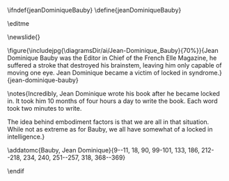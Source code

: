 \ifndef{jeanDominiqueBauby}
\define{jeanDominiqueBauby}

\editme

\newslide{}

\figure{\includejpg{\diagramsDir/ai/Jean-Dominique_Bauby}{70%}}{Jean Dominique Bauby was the Editor in Chief of the French Elle Magazine, he suffered a stroke that destroyed his brainstem, leaving him only capable of moving one eye. Jean Dominique became a victim of locked in syndrome.}{jean-dominique-bauby}

\notes{Incredibly, Jean Dominique wrote his book after he became locked in. It took him 10 months of four hours a day to write the book. Each word took two minutes to write.

The idea behind embodiment factors is that we are all in that situation. While not as extreme as for Bauby, we all have somewhat of a locked in intelligence.}

\addatomc{Bauby, Jean Dominique}{9--11, 18, 90, 99-101, 133, 186, 212--218, 234, 240, 251--257, 318, 368--369}

\endif
